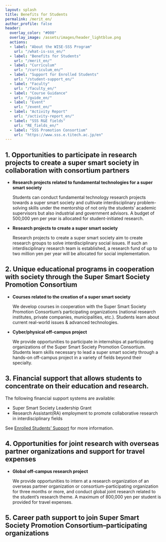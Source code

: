 ```yaml
---
layout: splash
title: Benefits for Students
permalink: /merit_en/
author_profile: false
header:
  overlay_color: "#000"
  overlay_image: /assets/images/header_lightblue.png
  actions:
  - label: "About the WISE-SSS Program"
    url: "/what-is-sss_en/"
  - label: "Benefits for Students"
    url: "/merit_en/"
  - label: "Curriculum"
    url: "/curriculum_en/"
  - label: "Support for Enrolled Students"
    url: "/student-support_en/"
  - label: "Faculty"
    url: "/faculty_en/"
  - label: "Course Guidance"
    url: "/guide_en/"
  - label: "Event"
    url: "/event_en/"
  - label: "Activity Report"
    url: "/activity-report_en/"
  - label: "SSS R&E fields"
    url: "RE_fields_en/"
  - label: "SSS Promotion Consortium"
    url: "https://www.sss.e.titech.ac.jp/en"
---
```



## 1. Opportunities to participate in research projects to create a super smart society in collaboration with consortium partners

* **Research projects related to fundamental technologies for a super smart society**

  Students can conduct fundamental technology research projects towards a super smart society and cultivate interdisciplinary problem-solving skills under the mentorship of not only the students’ academic supervisors but also industrial and government advisors. A budget of 500,000 yen per year is allocated for student-initiated research.

* **Research projects to create a super smart society**

  Research projects to create a super smart society aim to create research groups to solve interdisciplinary social issues. If such an interdisciplinary research team is established, a research fund of up to two million yen per year will be allocated for social implementation.

## 2. Unique educational programs in cooperation with society through the Super Smart Society Promotion Consortium

* **Courses related to the creation of a super smart society**

  We develop courses in cooperation with the Super Smart Society Promotion Consortium’s participating organizations (national research institutes, private companies, municipalities, etc.). Students learn about current real-world issues & advanced technologies.

* **Cyber/physical off-campus project**

  We provide opportunities to participate in internships at participating organizations of the Super Smart Society Promotion Consortium.
  Students learn skills necessary to lead a super smart society through a hands-on off-campus project in a variety of fields beyond their specialty.


## 3. Financial support that allows students to concentrate on their education and research.

  The following financial support systems are available:
  * Super Smart Society Leadership Grant
  * Research Assistant(RA) employment to promote collaborative research in interdisciplinary fields

  See [Enrolled Students’ Support](/student-support_en/) for more information.

## 4. Opportunities for joint research with overseas partner organizations and support for travel expenses

* **Global off-campus research project**

  We provide opportunities to intern at a research organization of an overseas partner organization or consortium-participating organization for three months or more, and conduct global joint research related to the student’s research theme. A maximum of 800,000 yen per student is provided for travel expenses.


## 5. Career path support to join Super Smart Society Promotion Consortium–participating organizations
